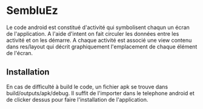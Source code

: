 # SembluEz

Le code android est constitué d'activité qui symbolisent chaqun un écran de l'application. A l'aide d'intent on fait circuler les données entre les activité et on les démarre.
A chaque activité est associé une view contenu dans res/layout qui décrit graphiquement l'emplacement de chaque élément de l'écran.

## Installation

En cas de difficulté à build le code, un fichier apk se trouve dans build/outputs/apk/debug. Il suffit de l'importer dans le telephone android et de clicker dessus pour faire l'installation de l'application.